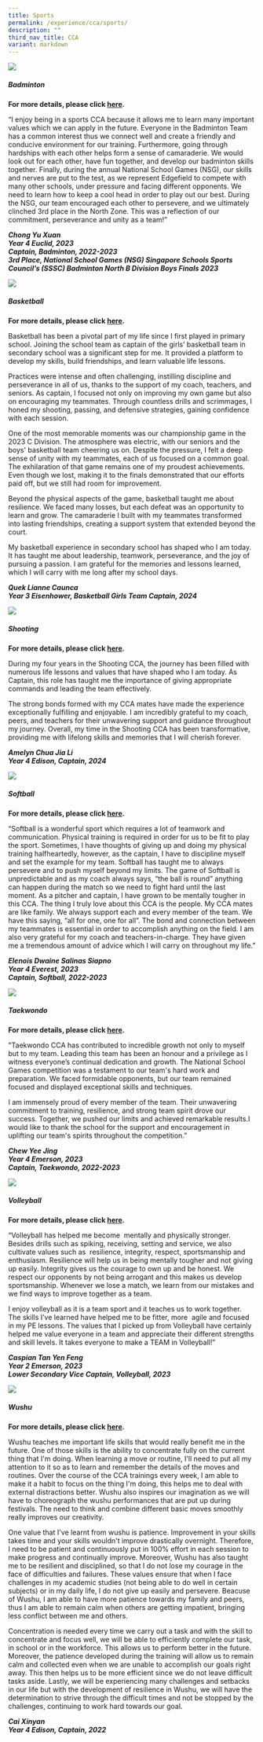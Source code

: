```yaml
---
title: Sports
permalink: /experience/cca/sports/
description: ""
third_nav_title: CCA
variant: markdown
---
```

![](/images/badminton_1.png)
<h5>Badminton</h5>

**For more details, please click&nbsp;[here](https://staging.d3jwf1tlw34213.amplifyapp.com/experience/cca/sports/badminton-boys-girls).**

“I enjoy being in a sports CCA because it allows me to learn many important values which we can apply in the future. Everyone in the Badminton Team has a common interest thus we connect well and create a friendly and conducive environment for our training. Furthermore, going through hardships with each other helps form a sense of camaraderie. We would look out for each other, have fun together, and develop our badminton skills together. Finally, during the annual National School Games (NSG), our skills and nerves are put to the test, as we represent Edgefield to compete with many other schools, under pressure and facing different opponents. We need to learn how to keep a cool head in order to play out our best. During the NSG, our team encouraged each other to persevere, and we ultimately clinched 3rd place in the North Zone. This was a reflection of our commitment, perseverance and unity as a team!”

_**Chong Yu Xuan<br>
Year 4 Euclid, 2023<br>
Captain, Badminton, 2022-2023<br>
3rd Place, National School Games (NSG) Singapore Schools Sports Council’s (SSSC) Badminton North B Division Boys Finals 2023**_

![](/images/basketball-1.png)
<h5>Basketball</h5>
		
**For more details, please click&nbsp;[here](https://staging.d3jwf1tlw34213.amplifyapp.com/experience/cca/sports/basketball).**

Basketball has been a pivotal part of my life since I first played in primary school. Joining the school team as captain of the girls’ basketball team in secondary school was a significant step for me. It provided a platform to develop my skills, build friendships, and learn valuable life lessons.

Practices were intense and often challenging, instilling discipline and perseverance in all of us, thanks to the support of my coach, teachers, and seniors. As captain, I focused not only on improving my own game but also on encouraging my teammates. Through countless drills and scrimmages, I honed my shooting, passing, and defensive strategies, gaining confidence with each session.

One of the most memorable moments was our championship game in the 2023 C Division. The atmosphere was electric, with our seniors and the boys' basketball team cheering us on. Despite the pressure, I felt a deep sense of unity with my teammates, each of us focused on a common goal. The exhilaration of that game remains one of my proudest achievements. Even though we lost, making it to the finals demonstrated that our efforts paid off, but we still had room for improvement.

Beyond the physical aspects of the game, basketball taught me about resilience. We faced many losses, but each defeat was an opportunity to learn and grow. The camaraderie I built with my teammates transformed into lasting friendships, creating a support system that extended beyond the court.

My basketball experience in secondary school has shaped who I am today. It has taught me about leadership, teamwork, perseverance, and the joy of pursuing a passion. I am grateful for the memories and lessons learned, which I will carry with me long after my school days.

_**Quek Lianne Caunca <br>
Year 3 Eisenhower, Basketball Girls Team Captain, 2024**_

![](/images/shooting-1.jpg)
<h5>Shooting</h5>
		
**For more details, please click&nbsp;[here](https://staging.d3jwf1tlw34213.amplifyapp.com/experience/cca/sports/shooting).**
    
During my four years in the Shooting CCA, the journey has been filled with numerous life lessons and values that have shaped who I am today. As Captain, this role has taught me the importance of giving appropriate commands and leading the team effectively.

The strong bonds formed with my CCA mates have made the experience exceptionally fulfilling and enjoyable. I am incredibly grateful to my coach, peers, and teachers for their unwavering support and guidance throughout my journey. Overall, my time in the Shooting CCA has been transformative, providing me with lifelong skills and memories that I will cherish forever.

_**Amelyn Chua Jia Li**  
**Year 4 Edison, Captain, 2024**_


![](/images/Softball_B_division.jpg)
<h5>Softball</h5>

**For more details, please click&nbsp;[here](https://staging.d3jwf1tlw34213.amplifyapp.com/experience/cca/sports/softball-girls).**

“Softball is a wonderful sport which requires a lot of teamwork and communication. Physical training is required in order for us to be fit to play the sport. Sometimes, I have thoughts of giving up and doing my physical training halfheartedly, however, as the captain, I have to discipline myself and set the example for my team. Softball has taught me to always persevere and to push myself beyond my limits. The game of Softball is unpredictable and as my coach always says, “the ball is round” anything can happen during the match so we need to fight hard until the last moment. As a pitcher and captain, I have grown to be mentally tougher in this CCA. The thing I truly love about this CCA is the people. My CCA mates are like family. We always support each and every member of the team. We have this saying, “all for one, one for all”. The bond and connection between my teammates is essential in order to accomplish anything on the field. I am also very grateful for my coach and teachers-in-charge. They have given me a tremendous amount of advice which I will carry on throughout my life.”

_**Elenois Dwaine Salinas Siapno<br>
Year 4 Everest, 2023<br>
Captain, Softball, 2022-2023**_
<br>

![](/images/taekwondo-0.png)
<h5>Taekwondo</h5>
		
**For more details, please click&nbsp;[here](https://staging.d3jwf1tlw34213.amplifyapp.com/experience/cca/sports/taekwondo).**

"Taekwondo CCA has contributed to incredible growth not only to myself but to my team. Leading this team has been an honour and a privilege as I witness everyone’s continual dedication and growth. The National School Games competition was a testament to our team's hard work and preparation. We faced formidable opponents, but our team remained focused and displayed exceptional skills and techniques.

I am immensely proud of every member of the team. Their unwavering commitment to training, resilience, and strong team spirit drove our success. Together, we pushed our limits and achieved remarkable results.I would like to thank the school for the support and encouragement in uplifting our team's spirits throughout the competition.”

_**Chew Yee Jing<br>
Year 4 Emerson, 2023<br>
Captain, Taekwondo, 2022-2023**_<br>


![](/images/volleyball-1.png)
<h5>Volleyball</h5>

**For more details, please click&nbsp;[here](https://staging.d3jwf1tlw34213.amplifyapp.com/experience/cca/sports/volleyball-boys).**

“Volleyball has helped me become&nbsp; mentally and physically stronger. Besides drills such as spiking, receiving, setting and service, we also cultivate values such as&nbsp; resilience, integrity, respect, sportsmanship and enthusiasm. Resilience will help us in being mentally tougher and not giving up easily. Integrity gives us the courage to own up and be honest. We respect our opponents by not being arrogant and this makes us develop sportsmanship. Whenever we lose a match, we learn from our mistakes and we find ways to improve together as a team.&nbsp;

I enjoy volleyball as it is a team sport and it teaches us to work together. The skills I’ve learned have helped me to be fitter, more&nbsp; agile and focused in my PE lessons. The values that I picked up from Volleyball have certainly helped me value everyone in a team and appreciate their different strengths and skill levels. It takes everyone to make a TEAM in Volleyball!”

_**Caspian Tan Yen Feng<br>
Year 2 Emerson, 2023<br>
Lower Secondary Vice Captain, Volleyball, 2023**_<br>

![](/images/wushu-1.png)
<h5>Wushu</h5>
		
**For more details, please click&nbsp;[here](https://staging.d3jwf1tlw34213.amplifyapp.com/experience/cca/sports/wushu).**
    
Wushu teaches me important life skills that would really benefit me in the future. One of those skills is the ability to concentrate fully on the current thing that I'm doing. When learning a move or routine, I'll need to put all my attention to it so as to learn and remember the details of the moves and routines. Over the course of the CCA trainings every week, I am able to make it a habit to focus on the thing I'm doing, this helps me to deal with external distractions better. Wushu also inspires our imagination as we will have to choreograph the wushu performances that are put up during festivals. The need to think and combine different basic moves smoothly really improves our creativity.

One value that I've learnt from wushu is patience. Improvement in your skills takes time and your skills wouldn't improve drastically overnight. Therefore, I need to be patient and continuously put in 100% effort in each session to make progress and continually improve. Moreover, Wushu has also taught me to be resilient and disciplined, so that I do not lose my courage in the face of difficulties and failures. These values ensure that when I face challenges in my academic studies (not being able to do well in certain subjects) or in my daily life, I do not give up easily and persevere. Beacuse of Wushu, I am able to have more patience towards my family and peers, thus I am able to remain calm when others are getting impatient, bringing less conflict between me and others. 

Concentration is needed every time we carry out a task and with the skill to concentrate and focus well, we will be able to efficiently complete our task, in school or in the workforce. This allows us to perform better in the future. Moreover, the patience developed during the training will allow us to remain calm and collected even when we are unable to accomplish our goals right away. This then helps us to be more efficient since we do not leave difficult tasks aside. Lastly, we will be experiencing many challenges and setbacks in our life but with the development of resilience in Wushu, we will have the determination to strive through the difficult times and not be stopped by the challenges, continuing to work hard towards our goal. 

_**Cai Xinyan  
Year 4 Edison, Captain, 2022**_